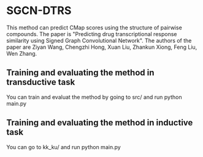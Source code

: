 # SGCN-DTRS
This method can predict CMap scores using the structure of pairwise compounds.
The paper is "Predicting drug transcriptional response similarity using Signed Graph Convolutional Network".
The authors of the paper are Ziyan Wang, Chengzhi Hong, Xuan Liu, Zhankun Xiong, Feng Liu, Wen Zhang.

## Training and evaluating the method in transductive task
You can train and evaluat the method by going to src/ and run python main.py

## Training and evaluating the method in inductive task
You can go to kk_ku/ and run python main.py
